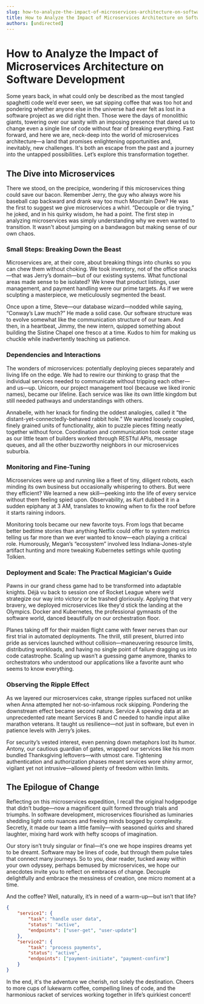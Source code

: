 ```yaml
---
slug: how-to-analyze-the-impact-of-microservices-architecture-on-software-development
title: How to Analyze the Impact of Microservices Architecture on Software Development
authors: [undirected]
---
```



# How to Analyze the Impact of Microservices Architecture on Software Development

Some years back, in what could only be described as the most tangled spaghetti code we’d ever seen, we sat sipping coffee that was too hot and pondering whether anyone else in the universe had ever felt as lost in a software project as we did right then. Those were the days of monolithic giants, towering over our sanity with an imposing presence that dared us to change even a single line of code without fear of breaking everything. Fast forward, and here we are, neck-deep into the world of microservices architecture—a land that promises enlightening opportunities and, inevitably, new challenges. It's both an escape from the past and a journey into the untapped possibilities. Let’s explore this transformation together.

## The Dive into Microservices

There we stood, on the precipice, wondering if this microservices thing could save our bacon. Remember Jerry, the guy who always wore his baseball cap backward and drank way too much Mountain Dew? He was the first to suggest we give microservices a whirl. “Decouple or die trying,” he joked, and in his quirky wisdom, he had a point. The first step in analyzing microservices was simply understanding why we even wanted to transition. It wasn't about jumping on a bandwagon but making sense of our own chaos.

### Small Steps: Breaking Down the Beast

Microservices are, at their core, about breaking things into chunks so you can chew them without choking. We took inventory, not of the office snacks—that was Jerry’s domain—but of our existing systems. What functional areas made sense to be isolated? We knew that product listings, user management, and payment handling were our prime targets. As if we were sculpting a masterpiece, we meticulously segmented the beast. 

Once upon a time, Steve—our database wizard—nodded while saying, “Conway’s Law much?” He made a solid case. Our software structure was to evolve somewhat like the communication structure of our team. And then, in a heartbeat, Jimmy, the new intern, quipped something about building the Sistine Chapel one fresco at a time. Kudos to him for making us chuckle while inadvertently teaching us patience.

### Dependencies and Interactions

The wonders of microservices: potentially deploying pieces separately and living life on the edge. We had to rewire our thinking to grasp that the individual services needed to communicate without tripping each other—and us—up. Unicorn, our project management tool (because we liked ironic names), became our lifeline. Each service was like its own little kingdom but still needed pathways and understandings with others.

Annabelle, with her knack for finding the oddest analogies, called it “the distant-yet-connectedly-behaved rabbit hole.” We wanted loosely coupled, finely grained units of functionality, akin to puzzle pieces fitting neatly together without force. Coordination and communication took center stage as our little team of builders worked through RESTful APIs, message queues, and all the other buzzworthy neighbors in our microservices suburbia.

### Monitoring and Fine-Tuning

Microservices were up and running like a fleet of tiny, diligent robots, each minding its own business but occasionally whispering to others. But were they efficient? We learned a new skill—peeking into the life of every service without them feeling spied upon. Observability, as Kurt dubbed it in a sudden epiphany at 3 AM, translates to knowing when to fix the roof before it starts raining indoors.

Monitoring tools became our new favorite toys. From logs that became better bedtime stories than anything Netflix could offer to system metrics telling us far more than we ever wanted to know—each playing a critical role. Humorously, Megan’s “ecosystem” involved less Indiana-Jones-style artifact hunting and more tweaking Kubernetes settings while quoting Tolkien.

### Deployment and Scale: The Practical Magician's Guide

Pawns in our grand chess game had to be transformed into adaptable knights. Déjà vu back to session one of Rocket League where we’d strategize our way into victory or be trashed gloriously. Applying that very bravery, we deployed microservices like they'd stick the landing at the Olympics. Docker and Kubernetes, the professional gymnasts of the software world, danced beautifully on our orchestration floor.

Planes taking off for their maiden flight came with fewer nerves than our first trial in automated deployments. The thrill, still present, blurred into pride as services launched without collision—maneuvering resource limits, distributing workloads, and having no single point of failure dragging us into code catastrophe. Scaling up wasn’t a guessing game anymore, thanks to orchestrators who understood our applications like a favorite aunt who seems to know everything.

### Observing the Ripple Effect

As we layered our microservices cake, strange ripples surfaced not unlike when Anna attempted her not-so-infamous rock skipping. Pondering the downstream effect became second nature. Service A spewing data at an unprecedented rate meant Services B and C needed to handle input alike marathon veterans. It taught us resilience—not just in software, but even in patience levels with Jerry’s jokes.

For security’s vested interest, even penning down metaphors lost its humor. Antony, our cautious guardian of gates, wrapped our services like his mom bundled Thanksgiving leftovers—with utmost care. Tightening authentication and authorization phases meant services wore shiny armor, vigilant yet not intrusive—allowed plenty of freedom within limits.

## The Epilogue of Change

Reflecting on this microservices expedition, I recall the original hodgepodge that didn’t budge—now a magnificent quilt formed through trials and triumphs. In software development, microservices flourished as luminaries shedding light onto nuances and freeing minds bogged by complexity. Secretly, it made our team a little family—with seasoned quirks and shared laughter, mixing hard work with hefty scoops of imagination.

Our story isn’t truly singular or final—it's one we hope inspires dreams yet to be dreamt. Software may be lines of code, but through them pulse tales that connect many journeys. So to you, dear reader, tucked away within your own odyssey, perhaps bemused by microservices, we hope our anecdotes invite you to reflect on embraces of change. Decouple delightfully and embrace the messiness of creation, one micro moment at a time.

And the coffee? Well, naturally, it’s in need of a warm-up—but isn’t that life?

```json
{
    "service1": {
        "task": "handle user data",
        "status": "active",
        "endpoints": ["user-get", "user-update"]
    },
    "service2": {
        "task": "process payments",
        "status": "active",
        "endpoints": ["payment-initiate", "payment-confirm"]
    }
}
```

In the end, it's the adventure we cherish, not solely the destination. Cheers to more cups of lukewarm coffee, compelling lines of code, and the harmonious racket of services working together in life’s quirkiest concert!